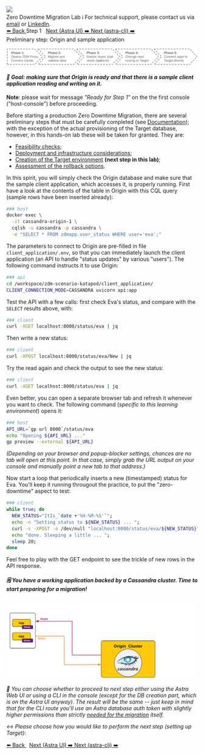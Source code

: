 <!-- TOP -->
<div class="top">
  <img class="scenario-academy-logo" src="https://datastax-academy.github.io/katapod-shared-assets/images/ds-academy-2023.svg" />
  <div class="scenario-title-section">
    <span class="scenario-title">Zero Downtime Migration Lab</span>
    <span class="scenario-subtitle">ℹ️ For technical support, please contact us via <a href="mailto:aleksandr.volochnev@datastax.com">email</a> or <a href="https://dtsx.io/aleks">LinkedIn</a>.</span>
  </div>
</div>

<!-- NAVIGATION -->
<div id="navigation-top" class="navigation-top">
  <a href='command:katapod.loadPage?[{"step":"intro"}]' 
    class="btn btn-dark navigation-top-left">⬅️ Back
  </a>
  <span class="step-count">Step 1</span>
  <a href='command:katapod.loadPage?[{"step":"step2_astra_ui"}]' 
    class="btn btn-dark navigation-top-right"
    style="margin-left: 8px;"
  >Next (Astra UI) ➡️
  </a>
  <a href='command:katapod.loadPage?[{"step":"step2_astra_cli"}]' 
    class="btn btn-dark navigation-top-right">Next (astra-cli) ➡️
  </a>
</div>

<!-- CONTENT -->

<div class="step-title">Preliminary step: Origin and sample application</div>

![Phase 0a](images/p0a.png)

#### _🎯 Goal: making sure that Origin is ready and that there is a sample client application reading and writing on it._

**Note**: please wait for message _"Ready for Step 1"_ on the
the first console ("host-console") before proceeding.

Before starting a production Zero Downtime Migration, there are several preliminary steps
that must be carefully completed (see [Documentation](https://docs.datastax.com/en/astra-serverless/docs/migrate/preliminary-steps.html));
with the exception of the actual provisioning of the Target database, however, in this hands-on lab these will be taken for granted. They are:

- [Feasibility checks](https://docs.datastax.com/en/astra-serverless/docs/migrate/feasibility-checklists.html);
- [Deployment and infrastructure considerations](https://docs.datastax.com/en/astra-serverless/docs/migrate/deployment-infrastructure.html);
- [Creation of the Target environment](https://docs.datastax.com/en/astra-serverless/docs/migrate/create-target.html) **(next step in this lab)**;
- [Assessment of the rollback options](https://docs.datastax.com/en/astra-serverless/docs/migrate/rollback.html).

In this spirit, you will simply check the Origin database and make sure that
the sample client application, which accesses it, is properly running.
First have a look at the contents of the table in Origin with this CQL query
(sample rows have been inserted already):

```bash
### host
docker exec \
  -it cassandra-origin-1 \
  cqlsh -u cassandra -p cassandra \
  -e "SELECT * FROM zdmapp.user_status WHERE user='eva';"
```

The parameters to connect to Origin are pre-filled in file `client_application/.env`,
so that you can immediately launch the client application
(an API to handle "status updates" by various "users").
The following command instructs it to use Origin:

```bash
### api
cd /workspace/zdm-scenario-katapod/client_application/
CLIENT_CONNECTION_MODE=CASSANDRA uvicorn api:app
```

Test the API with a few calls: first check Eva's status, and compare with the `SELECT` results above, with:

```bash
### client
curl -XGET localhost:8000/status/eva | jq
```

Then write a new status:

```bash
### client
curl -XPOST localhost:8000/status/eva/New | jq
```

Try the read again and check the output to see the new status:

```bash
### client
curl -XGET localhost:8000/status/eva | jq
```

Even better, you can open a separate browser tab
and refresh it whenever you want to check.
The following command (_specific to this learning environment_) opens it:

```bash
### host
API_URL=`gp url 8000`/status/eva
echo "Opening ${API_URL} ..."
gp preview --external ${API_URL}
```

_(Depending on your browser and popup-blocker settings, chances are no tab will open at this point. In that case, simply grab the URL output on your console and manually point a new tab to that address.)_

Now start a loop that periodically inserts a new (timestamped) status for Eva.
You'll keep it running througout the practice, to put the "zero-downtime" aspect to test:

```bash
### client
while true; do
  NEW_STATUS="ItIs_`date +'%H-%M-%S'`";
  echo -n "Setting status to ${NEW_STATUS} ... ";
  curl -s -XPOST -o /dev/null "localhost:8000/status/eva/${NEW_STATUS}";
  echo "done. Sleeping a little ... ";
  sleep 20;
done
```

Feel free to play with the GET endpoint to see the trickle of new rows in the API response.

#### _🗒️ You have a working application backed by a Cassandra cluster. Time to start preparing for a migration!_

![Schema, phase 0a](images/schema0a_r.png)

_🧭 You can choose whether to proceed to next step either using the Astra
Web UI or using a CLI in the console (_except for the DB creation part, which is on the Astra UI anyway_).
The result will be the same -- just keep in mind that for the
CLI route you'll use an Astra database auth token with slightly higher
permissions than strictly
[needed for the migration](https://docs.datastax.com/en/astra-serverless/docs/migrate/create-target.html#_create_an_astra_db_serverless_cluster)
itself._

_↔️ Please choose how you would like to perform the next step (setting up Target):_

<!-- NAVIGATION -->
<div id="navigation-top" class="navigation-top">
  <a href='command:katapod.loadPage?[{"step":"intro"}]' 
    class="btn btn-dark navigation-top-left">⬅️ Back
  </a>
  <a href='command:katapod.loadPage?[{"step":"step2_astra_ui"}]' 
    class="btn btn-dark navigation-top-right"
    style="margin-left: 8px;"
  >Next (Astra UI) ➡️
  </a>
  <a href='command:katapod.loadPage?[{"step":"step2_astra_cli"}]' 
    class="btn btn-dark navigation-top-right">Next (astra-cli) ➡️
  </a>
</div>
